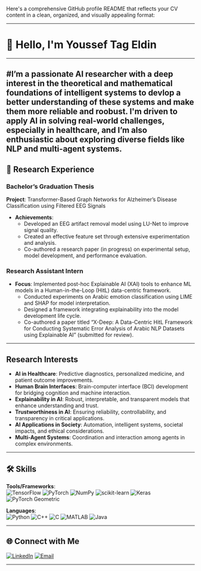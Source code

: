 Here's a comprehensive GitHub profile README that reflects your CV content in a clean, organized, and visually appealing format:

---

# 👋 Hello, I'm Youssef Tag Eldin

------
#I’m a passionate AI researcher with a deep interest in the theoretical and mathematical foundations of intelligent systems to devlop a better understanding of these systems and make them more reliable and roobust. I'm driven to apply AI in solving real-world challenges, especially in healthcare, and I’m also enthusiastic about exploring diverse fields like NLP and multi-agent systems.
---

## 🔬 Research Experience

### Bachelor’s Graduation Thesis
**Project**: Transformer-Based Graph Networks for Alzheimer’s Disease Classification using Filtered EEG Signals  
- **Achievements**:
  - Developed an EEG artifact removal model using LU-Net to improve signal quality.
  - Created an effective feature set through extensive experimentation and analysis.
  - Co-authored a research paper (in progress) on experimental setup, model development, and performance evaluation.

### Research Assistant Intern
- **Focus**: Implemented post-hoc Explainable AI (XAI) tools to enhance ML models in a Human-in-the-Loop (HitL) data-centric framework.
  - Conducted experiments on Arabic emotion classification using LIME and SHAP for model interpretation.
  - Designed a framework integrating explainability into the model development life cycle.
  - Co-authored a paper titled “X-Deep: A Data-Centric HitL Framework for Conducting Systematic Error Analysis of Arabic NLP Datasets using Explainable AI” (submitted for review).

---

##  Research Interests
- **AI in Healthcare**: Predictive diagnostics, personalized medicine, and patient outcome improvements.
- **Human Brain Interfaces**: Brain-computer interface (BCI) development for bridging cognition and machine interaction.
- **Explainability in AI**: Robust, interpretable, and transparent models that enhance understanding and trust.
- **Trustworthiness in AI**: Ensuring reliability, controllability, and transparency in critical applications.
- **AI Applications in Society**: Automation, intelligent systems, societal impacts, and ethical considerations.
- **Multi-Agent Systems**: Coordination and interaction among agents in complex environments.

---

## 🛠 Skills

**Tools/Frameworks**:  
![TensorFlow](https://img.shields.io/badge/TensorFlow-FF6F00?style=for-the-badge&logo=tensorflow&logoColor=white)
![PyTorch](https://img.shields.io/badge/PyTorch-EE4C2C?style=for-the-badge&logo=pytorch&logoColor=white)
![NumPy](https://img.shields.io/badge/NumPy-013243?style=for-the-badge&logo=numpy&logoColor=white)
![scikit-learn](https://img.shields.io/badge/scikit--learn-F7931E?style=for-the-badge&logo=scikit-learn&logoColor=white)
![Keras](https://img.shields.io/badge/Keras-D00000?style=for-the-badge&logo=keras&logoColor=white)
![PyTorch Geometric](https://img.shields.io/badge/PyTorch_Geometric-007acc?style=for-the-badge&logo=PyTorch-Geometric&logoColor=white)

**Languages**:  
![Python](https://img.shields.io/badge/Python-3670A0?style=for-the-badge&logo=python&logoColor=ffdd54)
![C++](https://img.shields.io/badge/C++-00599C?style=for-the-badge&logo=cplusplus&logoColor=white)
![C](https://img.shields.io/badge/C-00599C?style=for-the-badge&logo=c&logoColor=white)
![MATLAB](https://img.shields.io/badge/MATLAB-0076A8?style=for-the-badge&logo=mathworks&logoColor=white)
![Java](https://img.shields.io/badge/Java-007396?style=for-the-badge&logo=java&logoColor=white)


---

## 🌐 Connect with Me
[![LinkedIn](https://img.shields.io/badge/LinkedIn-0077B5?style=for-the-badge&logo=linkedin&logoColor=white)](https://linkedin.com/in/your-link)
[![Email](https://img.shields.io/badge/Email-D14836?style=for-the-badge&logo=gmail&logoColor=white)](mailto:yosftag2000@gmail.com)

---
